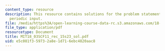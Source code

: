 ```yaml
---
content_type: resource
description: This resource contains solutions for the problem statements related to
  periodic input.
file: /media/https%3A/open-learning-course-data-rc.s3.amazonaws.com/18-03sc-differential-equations-fall-2011/e5c081f359732a8e1d716ebc4820aac8_MIT18_03SCF11_rec_15s23_sol.pdf
file_type: application/pdf
resourcetype: Document
title: MIT18_03SCF11_rec_15s23_sol.pdf
uid: e5c081f3-5973-2a8e-1d71-6ebc4820aac8
---
```

